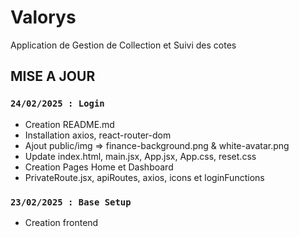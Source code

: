 # Valorys

Application de Gestion de Collection et Suivi des cotes

## MISE A JOUR 

### `24/02/2025 : Login`

- Creation README.md
- Installation axios, react-router-dom
- Ajout public/img => finance-background.png & white-avatar.png
- Update index.html, main.jsx, App.jsx, App.css, reset.css
- Creation Pages Home et Dashboard
- PrivateRoute.jsx, apiRoutes, axios, icons et loginFunctions

### `23/02/2025 : Base Setup`

- Creation frontend
